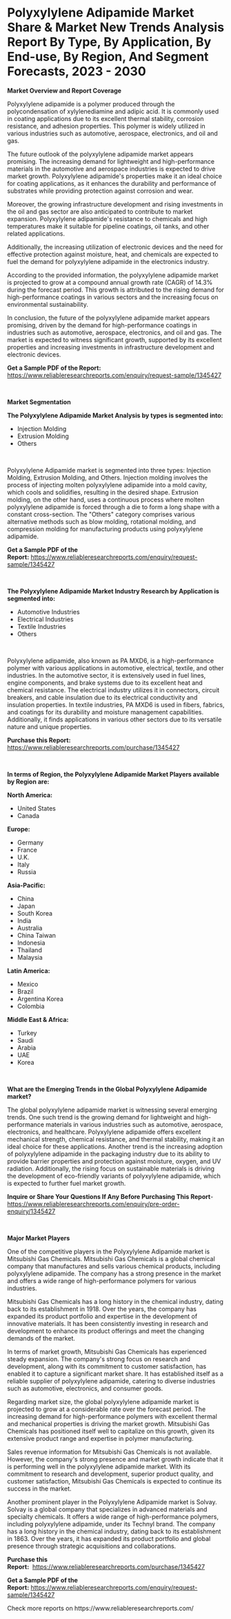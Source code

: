 <p><h1>Polyxylylene Adipamide Market Share & Market New Trends Analysis Report By Type, By Application, By End-use, By Region, And Segment Forecasts, 2023 - 2030</h1></p><p><strong>Market Overview and Report Coverage</strong></p>
<p><p>Polyxylylene adipamide is a polymer produced through the polycondensation of xylylenediamine and adipic acid. It is commonly used in coating applications due to its excellent thermal stability, corrosion resistance, and adhesion properties. This polymer is widely utilized in various industries such as automotive, aerospace, electronics, and oil and gas.</p><p>The future outlook of the polyxylylene adipamide market appears promising. The increasing demand for lightweight and high-performance materials in the automotive and aerospace industries is expected to drive market growth. Polyxylylene adipamide's properties make it an ideal choice for coating applications, as it enhances the durability and performance of substrates while providing protection against corrosion and wear.</p><p>Moreover, the growing infrastructure development and rising investments in the oil and gas sector are also anticipated to contribute to market expansion. Polyxylylene adipamide's resistance to chemicals and high temperatures make it suitable for pipeline coatings, oil tanks, and other related applications.</p><p>Additionally, the increasing utilization of electronic devices and the need for effective protection against moisture, heat, and chemicals are expected to fuel the demand for polyxylylene adipamide in the electronics industry.</p><p>According to the provided information, the polyxylylene adipamide market is projected to grow at a compound annual growth rate (CAGR) of 14.3% during the forecast period. This growth is attributed to the rising demand for high-performance coatings in various sectors and the increasing focus on environmental sustainability.</p><p>In conclusion, the future of the polyxylylene adipamide market appears promising, driven by the demand for high-performance coatings in industries such as automotive, aerospace, electronics, and oil and gas. The market is expected to witness significant growth, supported by its excellent properties and increasing investments in infrastructure development and electronic devices.</p></p>
<p><strong>Get a Sample PDF of the Report:</strong> <a href="https://www.reliableresearchreports.com/enquiry/request-sample/1345427">https://www.reliableresearchreports.com/enquiry/request-sample/1345427</a></p>
<p>&nbsp;</p>
<p><strong>Market Segmentation</strong></p>
<p><strong>The Polyxylylene Adipamide Market Analysis by types is segmented into:</strong></p>
<p><ul><li>Injection Molding</li><li>Extrusion Molding</li><li>Others</li></ul></p>
<p>&nbsp;</p>
<p><p>Polyxylylene Adipamide market is segmented into three types: Injection Molding, Extrusion Molding, and Others. Injection molding involves the process of injecting molten polyxylylene adipamide into a mold cavity, which cools and solidifies, resulting in the desired shape. Extrusion molding, on the other hand, uses a continuous process where molten polyxylylene adipamide is forced through a die to form a long shape with a constant cross-section. The "Others" category comprises various alternative methods such as blow molding, rotational molding, and compression molding for manufacturing products using polyxylylene adipamide.</p></p>
<p><strong>Get a Sample PDF of the Report:</strong>&nbsp;<a href="https://www.reliableresearchreports.com/enquiry/request-sample/1345427">https://www.reliableresearchreports.com/enquiry/request-sample/1345427</a></p>
<p>&nbsp;</p>
<p><strong>The Polyxylylene Adipamide Market Industry Research by Application is segmented into:</strong></p>
<p><ul><li>Automotive Industries</li><li>Electrical Industries</li><li>Textile Industries</li><li>Others</li></ul></p>
<p>&nbsp;</p>
<p><p>Polyxylylene adipamide, also known as PA MXD6, is a high-performance polymer with various applications in automotive, electrical, textile, and other industries. In the automotive sector, it is extensively used in fuel lines, engine components, and brake systems due to its excellent heat and chemical resistance. The electrical industry utilizes it in connectors, circuit breakers, and cable insulation due to its electrical conductivity and insulation properties. In textile industries, PA MXD6 is used in fibers, fabrics, and coatings for its durability and moisture management capabilities. Additionally, it finds applications in various other sectors due to its versatile nature and unique properties.</p></p>
<p><strong>Purchase this Report:</strong>&nbsp; <a href="https://www.reliableresearchreports.com/purchase/1345427">https://www.reliableresearchreports.com/purchase/1345427</a></p>
<p>&nbsp;</p>
<p><strong>In terms of Region, the Polyxylylene Adipamide Market Players available by Region are:</strong></p>
<p>
    <p> <strong> North America: </strong>
        <ul>
            <li>United States</li>
            <li>Canada</li>
        </ul>
        </p> 
    <p> <strong> Europe: </strong>
        <ul>
            <li>Germany</li>
            <li>France</li>
            <li>U.K.</li>
            <li>Italy</li>
            <li>Russia</li>
        </ul>
        </p> 
    <p> <strong> Asia-Pacific: </strong>
        <ul>
            <li>China</li>
            <li>Japan</li>
            <li>South Korea</li>
            <li>India</li>
            <li>Australia</li>
            <li>China Taiwan</li>
            <li>Indonesia</li>
            <li>Thailand</li>
            <li>Malaysia</li>
        </ul>
        </p> 
    <p> <strong> Latin America: </strong>
        <ul>
            <li>Mexico</li>
            <li>Brazil</li>
            <li>Argentina Korea</li>
            <li>Colombia</li>
        </ul>
        </p> 
    <p> <strong> Middle East & Africa: </strong>
        <ul>
            <li>Turkey</li>
            <li>Saudi</li>
            <li>Arabia</li>
            <li>UAE</li>
            <li>Korea</li>
        </ul>
    </p>
    </p>
<p>&nbsp;</p>
<p><strong>What are the Emerging Trends in the Global Polyxylylene Adipamide market?</strong></p>
<p><p>The global polyxylylene adipamide market is witnessing several emerging trends. One such trend is the growing demand for lightweight and high-performance materials in various industries such as automotive, aerospace, electronics, and healthcare. Polyxylylene adipamide offers excellent mechanical strength, chemical resistance, and thermal stability, making it an ideal choice for these applications. Another trend is the increasing adoption of polyxylylene adipamide in the packaging industry due to its ability to provide barrier properties and protection against moisture, oxygen, and UV radiation. Additionally, the rising focus on sustainable materials is driving the development of eco-friendly variants of polyxylylene adipamide, which is expected to further fuel market growth.</p></p>
<p><strong>Inquire or Share Your Questions If Any Before Purchasing This Report</strong>- <a href="https://www.reliableresearchreports.com/enquiry/pre-order-enquiry/1345427">https://www.reliableresearchreports.com/enquiry/pre-order-enquiry/1345427</a></p>
<p>&nbsp;</p>
<p><strong>Major Market Players</strong></p>
<p><p>One of the competitive players in the Polyxylylene Adipamide market is Mitsubishi Gas Chemicals. Mitsubishi Gas Chemicals is a global chemical company that manufactures and sells various chemical products, including polyxylylene adipamide. The company has a strong presence in the market and offers a wide range of high-performance polymers for various industries. </p><p>Mitsubishi Gas Chemicals has a long history in the chemical industry, dating back to its establishment in 1918. Over the years, the company has expanded its product portfolio and expertise in the development of innovative materials. It has been consistently investing in research and development to enhance its product offerings and meet the changing demands of the market. </p><p>In terms of market growth, Mitsubishi Gas Chemicals has experienced steady expansion. The company's strong focus on research and development, along with its commitment to customer satisfaction, has enabled it to capture a significant market share. It has established itself as a reliable supplier of polyxylylene adipamide, catering to diverse industries such as automotive, electronics, and consumer goods. </p><p>Regarding market size, the global polyxylylene adipamide market is projected to grow at a considerable rate over the forecast period. The increasing demand for high-performance polymers with excellent thermal and mechanical properties is driving the market growth. Mitsubishi Gas Chemicals has positioned itself well to capitalize on this growth, given its extensive product range and expertise in polymer manufacturing. </p><p>Sales revenue information for Mitsubishi Gas Chemicals is not available. However, the company's strong presence and market growth indicate that it is performing well in the polyxylylene adipamide market. With its commitment to research and development, superior product quality, and customer satisfaction, Mitsubishi Gas Chemicals is expected to continue its success in the market. </p><p>Another prominent player in the Polyxylylene Adipamide market is Solvay. Solvay is a global company that specializes in advanced materials and specialty chemicals. It offers a wide range of high-performance polymers, including polyxylylene adipamide, under its Technyl brand. The company has a long history in the chemical industry, dating back to its establishment in 1863. Over the years, it has expanded its product portfolio and global presence through strategic acquisitions and collaborations.</p></p>
<p><strong>Purchase this Report:</strong>&nbsp;&nbsp;<a href="https://www.reliableresearchreports.com/purchase/1345427">https://www.reliableresearchreports.com/purchase/1345427</a></p>
<p></p>
<p><strong>Get a Sample PDF of the Report:</strong>&nbsp;<a href="https://www.reliableresearchreports.com/enquiry/request-sample/1345427">https://www.reliableresearchreports.com/enquiry/request-sample/1345427</a></p>
<p>Check more reports on https://www.reliableresearchreports.com/</p>